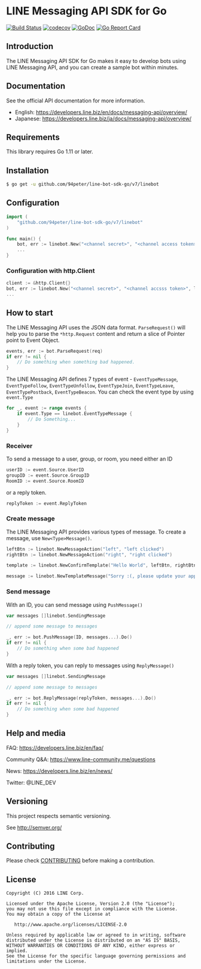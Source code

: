 # LINE Messaging API SDK for Go

[![Build Status](https://github.com/line/line-bot-sdk-go/actions/workflows/go.yml/badge.svg?branch=master)](https://github.com/line/line-bot-sdk-go/actions)
[![codecov](https://codecov.io/gh/line/line-bot-sdk-go/branch/master/graph/badge.svg)](https://codecov.io/gh/line/line-bot-sdk-go)
[![GoDoc](http://img.shields.io/badge/go-documentation-blue.svg?style=flat-square)](http://godoc.org/github.com/line/line-bot-sdk-go/linebot)
[![Go Report Card](https://goreportcard.com/badge/github.com/line/line-bot-sdk-go)](https://goreportcard.com/report/github.com/line/line-bot-sdk-go)


## Introduction
The LINE Messaging API SDK for Go makes it easy to develop bots using LINE Messaging API, and you can create a sample bot within minutes.

## Documentation

See the official API documentation for more information.

- English: https://developers.line.biz/en/docs/messaging-api/overview/
- Japanese: https://developers.line.biz/ja/docs/messaging-api/overview/

## Requirements

This library requires Go 1.11 or later.

## Installation ##

```sh
$ go get -u github.com/94peter/line-bot-sdk-go/v7/linebot
```

## Configuration ##

```go
import (
	"github.com/94peter/line-bot-sdk-go/v7/linebot"
)

func main() {
	bot, err := linebot.New("<channel secret>", "<channel access token>")
	...
}

```

### Configuration with http.Client ###

```go
client := &http.Client{}
bot, err := linebot.New("<channel secret>", "<channel accsss token>", linebot.WithHTTPClient(client))
...
```

## How to start ##

The LINE Messaging API uses the JSON data format.
```ParseRequest()``` will help you to parse the ```*http.Request``` content and return a slice of Pointer point to Event Object.

```go
events, err := bot.ParseRequest(req)
if err != nil {
	// Do something when something bad happened.
}
```

The LINE Messaging API defines 7 types of event - ```EventTypeMessage```, ```EventTypeFollow```, ```EventTypeUnfollow```, ```EventTypeJoin```, ```EventTypeLeave```, ```EventTypePostback```, ```EventTypeBeacon```. You can check the event type by using ```event.Type```

```go
for _, event := range events {
	if event.Type == linebot.EventTypeMessage {
		// Do Something...
	}
}
```

### Receiver ###

To send a message to a user, group, or room, you need either an ID

```go
userID := event.Source.UserID
groupID := event.Source.GroupID
RoomID := event.Source.RoomID
```

or a reply token.

```go
replyToken := event.ReplyToken
```

### Create message ###

The LINE Messaging API provides various types of message. To create a message, use ```New<Type>Message()```.

```go
leftBtn := linebot.NewMessageAction("left", "left clicked")
rightBtn := linebot.NewMessageAction("right", "right clicked")

template := linebot.NewConfirmTemplate("Hello World", leftBtn, rightBtn)

message := linebot.NewTemplateMessage("Sorry :(, please update your app.", template)
```

### Send message ###

With an ID, you can send message using ```PushMessage()```

```go
var messages []linebot.SendingMessage

// append some message to messages

_, err := bot.PushMessage(ID, messages...).Do()
if err != nil {
	// Do something when some bad happened
}
```

With a reply token, you can reply to messages using ```ReplyMessage()```

```go
var messages []linebot.SendingMessage

// append some message to messages

_, err := bot.ReplyMessage(replyToken, messages...).Do()
if err != nil {
	// Do something when some bad happened
}
```

## Help and media

FAQ: https://developers.line.biz/en/faq/

Community Q&A: https://www.line-community.me/questions

News: https://developers.line.biz/en/news/

Twitter: @LINE_DEV


## Versioning
This project respects semantic versioning.

See http://semver.org/


## Contributing

Please check [CONTRIBUTING](CONTRIBUTING.md) before making a contribution.


## License

```
Copyright (C) 2016 LINE Corp.
 
Licensed under the Apache License, Version 2.0 (the "License");
you may not use this file except in compliance with the License.
You may obtain a copy of the License at
 
   http://www.apache.org/licenses/LICENSE-2.0
 
Unless required by applicable law or agreed to in writing, software
distributed under the License is distributed on an "AS IS" BASIS,
WITHOUT WARRANTIES OR CONDITIONS OF ANY KIND, either express or implied.
See the License for the specific language governing permissions and
limitations under the License.
```
